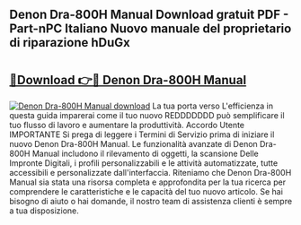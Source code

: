 ## Denon Dra-800H Manual Download gratuit PDF - Part-nPC Italiano Nuovo manuale del proprietario di riparazione hDuGx

# <h2><a href="http://dfaute.blite.top/?on=Denon+Dra-800H+Manual">🔗Download 👉🔴 Denon Dra-800H Manual</a></h2>

[![Denon Dra-800H Manual download](https://i.imgur.com/lujVjoI.png)](http://dfaute.blite.top/?on=Denon+Dra-800H+Manual)
La tua porta verso L'efficienza in questa guida imparerai come il tuo nuovo REDDDDDDD può semplificare il tuo flusso di lavoro e aumentare la produttività. Accordo Utente IMPORTANTE Si prega di leggere i Termini di Servizio prima di iniziare il nuovo Denon Dra-800H Manual. Le funzionalità avanzate di Denon Dra-800H Manual includono il rilevamento di oggetti, la scansione Delle Impronte Digitali, i profili personalizzabili e le attività automatizzate, tutte accessibili e personalizzate dall'interfaccia. Riteniamo che Denon Dra-800H Manual sia stata una risorsa completa e approfondita per la tua ricerca per comprendere le caratteristiche e le capacità del tuo nuovo articolo. Se hai bisogno di aiuto o hai domande, il nostro team di assistenza clienti è sempre a tua disposizione.
